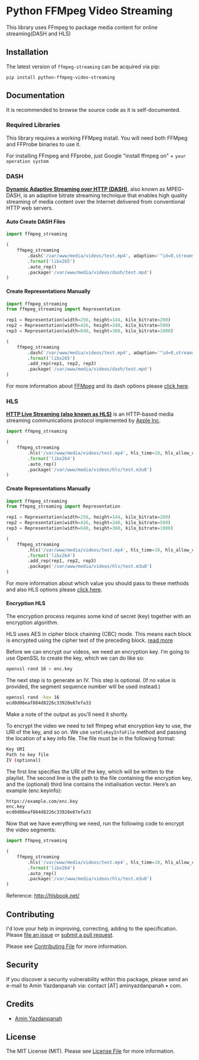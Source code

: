 # Python FFMpeg Video Streaming
This library uses FFmpeg to package media content for online streaming(DASH and HLS)

## Installation


The latest version of `ffmpeg-streaming` can be acquired via pip:

```
pip install python-ffmpeg-video-streaming
```


## Documentation

It is recommended to browse the source code as it is self-documented.

### Required Libraries

This library requires a working FFMpeg install. You will need both FFMpeg and FFProbe binaries to use it.

For installing FFmpeg and FFprobe, just Google "install ffmpeg on" + `your operation system`


### DASH
**[Dynamic Adaptive Streaming over HTTP (DASH)](https://en.wikipedia.org/wiki/Dynamic_Adaptive_Streaming_over_HTTP)**, also known as MPEG-DASH, is an adaptive bitrate streaming technique that enables high quality streaming of media content over the Internet delivered from conventional HTTP web servers.


#### Auto Create DASH Files
```python
import ffmpeg_streaming

(
    ffmpeg_streaming
        .dash('/var/www/media/videos/test.mp4', adaption='"id=0,streams=v id=1,streams=a"')
        .format('libx265')
        .auto_rep()
        .package('/var/www/media/videos/dash/test.mpd')
)
```


#### Create Representations Manually
```python
import ffmpeg_streaming
from ffmpeg_streaming import Representation

rep1 = Representation(width=256, height=144, kilo_bitrate=200)
rep2 = Representation(width=426, height=240, kilo_bitrate=500)
rep3 = Representation(width=640, height=360, kilo_bitrate=1000)

(
    ffmpeg_streaming
        .dash('/var/www/media/videos/test.mp4', adaption='"id=0,streams=v id=1,streams=a"')
        .format('libx265')
        .add_rep(rep1, rep2, rep3)
        .package('/var/www/media/videos/dash/test.mpd')
)

```

For more information about [FFMpeg](https://ffmpeg.org/) and its dash options please [click here](https://ffmpeg.org/ffmpeg-formats.html#dash-2).
### HLS

**[HTTP Live Streaming (also known as HLS)](https://en.wikipedia.org/wiki/HTTP_Live_Streaming)** is an HTTP-based media streaming communications protocol implemented by [Apple Inc](https://www.apple.com/).

```python
import ffmpeg_streaming

(
    ffmpeg_streaming
        .hls('/var/www/media/videos/test.mp4', hls_time=10, hls_allow_cache=1)
        .format('libx264')
        .auto_rep()
        .package('/var/www/media/videos/hls/test.m3u8')
)
```

#### Create Representations Manually
```python
import ffmpeg_streaming
from ffmpeg_streaming import Representation

rep1 = Representation(width=256, height=144, kilo_bitrate=200)
rep2 = Representation(width=426, height=240, kilo_bitrate=500)
rep3 = Representation(width=640, height=360, kilo_bitrate=1000)

(
    ffmpeg_streaming
        .hls('/var/www/media/videos/test.mp4', hls_time=10, hls_allow_cache=1)
        .format('libx264')
        .add_rep(rep1, rep2, rep3)
        .package('/var/www/media/videos/hls/test.m3u8')
)
```
For more information about which value you should pass to these methods and also HLS options please [click here](https://ffmpeg.org/ffmpeg-formats.html#hls-2).

#### Encryption HLS

The encryption process requires some kind of secret (key) together with an encryption algorithm.

HLS uses AES in cipher block chaining (CBC) mode. This means each block is encrypted using the cipher text of the preceding block. [read more](http://hlsbook.net/how-to-encrypt-hls-video-with-ffmpeg/)

Before we can encrypt our videos, we need an encryption key. I’m going to use OpenSSL to create the key, which we can do like so:

``` bash 
openssl rand 16 > enc.key
```

The next step is to generate an IV. This step is optional. (If no value is provided, the segment sequence number will be used instead.)
``` bash
openssl rand -hex 16
ecd0d06eaf884d8226c33928e87efa33
```

Make a note of the output as you’ll need it shortly.

To encrypt the video we need to tell ffmpeg what encryption key to use, the URI of the key, and so on. We use `setHlsKeyInfoFile` method and passing the location of a key info file. The file must be in the following format:

``` bash
Key URI
Path to key file
IV (optional)
```

The first line specifies the URI of the key, which will be written to the playlist. The second line is the path to the file containing the encryption key, and the (optional) third line contains the initialisation vector. Here’s an example (enc.keyinfo):

``` bash
https://example.com/enc.key
enc.key
ecd0d06eaf884d8226c33928e87efa33
```

Now that we have everything we need, run the following code to encrypt the video segments:

```python
import ffmpeg_streaming

(
    ffmpeg_streaming
        .hls('/var/www/media/videos/test.mp4', hls_time=10, hls_allow_cache=1, hls_key_info_file="/path/to/keyinfo")
        .format('libx264')
        .auto_rep()
        .package('/var/www/media/videos/hls/test.m3u8')
)
```

Reference: http://hlsbook.net/

## Contributing

I'd love your help in improving, correcting, adding to the specification.
Please [file an issue](https://github.com/aminyazdanpanah/PHP-FFmpeg-video-streaming/issues)
or [submit a pull request](https://github.com/aminyazdanpanah/Python-FFmpeg-video-streaming/pulls).

Please see [Contributing File](https://github.com/aminyazdanpanah/Python-FFmpeg-video-streaming/blob/master/CONTRIBUTING.md) for more information.

## Security

If you discover a security vulnerability within this package, please send an e-mail to Amin Yazdanpanah via:
contact [AT] aminyazdanpanah • com.
## Credits

- [Amin Yazdanpanah](http://www.aminyazdanpanah.com/?u=github.com/aminyazdanpanah/Python-FFmpeg-video-streaming)

## License

The MIT License (MIT). Please see [License File](https://github.com/aminyazdanpanah/Python-FFmpeg-video-streaming/blob/master/LICENSE) for more information.
